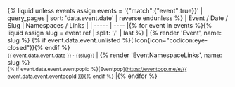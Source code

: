 {% liquid
unless events
  assign events = '{"match":{"event":true}}' | query_pages | sort: 'data.event.date' | reverse
endunless
%}
| Event / Date / Slug | Namespaces / Links |
| ----- | ---- |{% for event in events %}{% liquid
assign slug = event.ref | split: '/' | last
%}
| {% render 'Event', name: slug %} {% if event.data.event.unlisted %}(:Icon{icon="codicon:eye-closed"}){% endif %}<br><small>{{ event.data.event.date }} &middot; {{slug}} </small> | {% render 'EventNamespaceLinks', name: slug %}<br><small>{% if event.data.event.eventpopId %}[Eventpop](https://eventpop.me/e/{{ event.data.event.eventpopId }}){% endif %}</small> |{% endfor %}